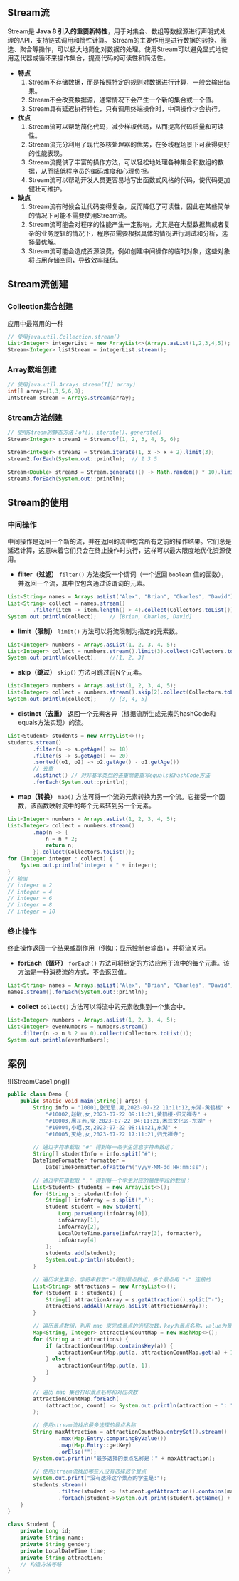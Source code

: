 ## Stream流
Stream是 **Java 8 引入的重要新特性**，用于对集合、数组等数据源进行声明式处理的API，支持链式调用和惰性计算。
Stream的主要作用是进行数据的转换、筛选、聚合等操作，可以极大地简化对数据的处理。使用Stream可以避免显式地使用迭代器或循环来操作集合，提高代码的可读性和简洁性。
- **特点**
	1. Stream不存储数据，而是按照特定的规则对数据进行计算，一般会输出结果。
	2. Stream不会改变数据源，通常情况下会产生一个新的集合或一个值。
	3. Stream具有延迟执行特性，只有调用终端操作时，中间操作才会执行。
- **优点**
	1. Stream流可以帮助简化代码，减少样板代码，从而提高代码质量和可读性。
	2. Stream流充分利用了现代多核处理器的优势，在多线程场景下可获得更好的性能表现。
	3. Stream流提供了丰富的操作方法，可以轻松地处理各种集合和数组的数据，从而降低程序员的编码难度和心理负担。
	4. Stream流可以帮助开发人员更容易地写出函数式风格的代码，使代码更加健壮可维护。
- **缺点**
	1. Stream流有时候会让代码变得复杂，反而降低了可读性，因此在某些简单的情况下可能不需要使用Stream流。
	2. Stream流可能会对程序的性能产生一定影响，尤其是在大型数据集或者复杂的业务逻辑的情况下，程序员需要根据具体的情况进行测试和分析，选择最优解。
	3. Stream流可能会造成资源浪费，例如创建中间操作的临时对象，这些对象将占用存储空间，导致效率降低。

## Stream流创建
### Collection集合创建
应用中最常用的一种
```java
// 使用java.util.Collection.stream()
List<Integer> integerList = new ArrayList<>(Arrays.asList(1,2,3,4,5));  
Stream<Integer> listStream = integerList.stream();
```
### Array数组创建
```java
// 使用java.util.Arrays.stream(T[] array)
int[] array={1,3,5,6,8};
IntStream stream = Arrays.stream(array);
```
### Stream方法创建
```java
// 使用Stream的静态方法：of()、iterate()、generate()
Stream<Integer> stream1 = Stream.of(1, 2, 3, 4, 5, 6);

Stream<Integer> stream2 = Stream.iterate(1, x -> x + 2).limit(3);  
stream2.forEach(System.out::println);  // 1 3 5
  
Stream<Double> stream3 = Stream.generate(() -> Math.random() * 10).limit(5);  
stream3.forEach(System.out::println);
```

## Stream的使用
### 中间操作
中间操作是返回一个新的流，并在返回的流中包含所有之前的操作结果。它们总是延迟计算，这意味着它们只会在终止操作时执行，这样可以最大限度地优化资源使用。
- **filter（过滤）**
	`filter()` 方法接受一个谓词（一个返回 `boolean` 值的函数），并返回一个流，其中仅包含通过该谓词的元素。
```java
List<String> names = Arrays.asList("Alex", "Brian", "Charles", "David");  
List<String> collect = names.stream()  
        .filter(item -> item.length() > 4).collect(Collectors.toList());  
System.out.println(collect);    // [Brian, Charles, David]
```
- **limit（限制）**
	`limit()` 方法可以将流限制为指定的元素数。
```java
List<Integer> numbers = Arrays.asList(1, 2, 3, 4, 5);  
List<Integer> collect = numbers.stream().limit(3).collect(Collectors.toList());  
System.out.println(collect);    //[1, 2, 3]
```
- **skip（跳过）**
	`skip()` 方法可跳过前N个元素。
```java
List<Integer> numbers = Arrays.asList(1, 2, 3, 4, 5);  
List<Integer> collect = numbers.stream().skip(2).collect(Collectors.toList());  
System.out.println(collect);    // [3, 4, 5]
```
- **distinct（去重）**
	返回一个元素各异（根据流所生成元素的hashCode和equals方法实现）的流。
```java
List<Student> students = new ArrayList<>();
students.stream()  
        .filter(s -> s.getAge() >= 18)  
        .filter(s -> s.getAge() <= 20)  
        .sorted((o1, o2) -> o2.getAge() - o1.getAge())  
        // 去重  
        .distinct() // 对非基本类型的去重需要重写equals和hashCode方法  
        .forEach(System.out::println);
```
- **map（转换）**
	`map()` 方法可将一个流的元素转换为另一个流。它接受一个函数，该函数映射流中的每个元素转到另一个元素。
```java
List<Integer> numbers = Arrays.asList(1, 2, 3, 4, 5);  
List<Integer> collect = numbers.stream()  
        .map(n -> {  
            n = n * 2;  
            return n;  
        }).collect(Collectors.toList());  
for (Integer integer : collect) {  
    System.out.println("integer = " + integer);  
}  
// 输出  
// integer = 2  
// integer = 4  
// integer = 6  
// integer = 8  
// integer = 10
```

### 终止操作
终止操作返回一个结果或副作用（例如：显示控制台输出），并将流关闭。
- **forEach（循环）**
	`forEach()` 方法可将给定的方法应用于流中的每个元素。该方法是一种消费流的方式，不会返回值。
```java
List<String> names = Arrays.asList("Alex", "Brian", "Charles", "David");
names.stream().forEach(System.out::println);
```
- **collect**
	`collect()` 方法可以将流中的元素收集到一个集合中。
```java
List<Integer> numbers = Arrays.asList(1, 2, 3, 4, 5);
List<Integer> evenNumbers = numbers.stream()
	.filter(n -> n % 2 == 0).collect(Collectors.toList());
System.out.println(evenNumbers);
```
## 案例
![[StreamCase1.png]]
```java
public class Demo {  
    public static void main(String[] args) {  
        String info = "10001,张无忌,男,2023-07-22 11:11:12,东湖-黄鹤楼" +  
	        "#10002,赵敏,女,2023-07-22 09:11:21,黄鹤楼-归元禅寺" +  
	        "#10003,周芷若,女,2023-07-22 04:11:21,木兰文化区-东湖" +  
	        "#10004,小昭,女,2023-07-22 08:11:21,东湖" +  
	        "#10005,灭绝,女,2023-07-22 17:11:21,归元禅寺";
	        
        // 通过字符串截取 "#" 得到每一条学生信息字符串数组；  
        String[] studentInfo = info.split("#");  
        DateTimeFormatter formatter = 
	        DateTimeFormatter.ofPattern("yyyy-MM-dd HH:mm:ss");  
        
        // 通过字符串截取 "," 得到每一个学生对应的属性字段的数组；  
        List<Student> students = new ArrayList<>();  
        for (String s : studentInfo) {  
            String[] infoArray = s.split(",");  
            Student student = new Student(
	            Long.parseLong(infoArray[0]), 
	            infoArray[1], 
	            infoArray[2], 
	            LocalDateTime.parse(infoArray[3], formatter), 
	            infoArray[4]
            );  
            students.add(student);  
            System.out.println(student);  
        }  
        
        // 遍历学生集合，字符串截取"-"得到景点数组，多个景点用 "-" 连接的  
        List<String> attractions = new ArrayList<>();  
        for (Student s : students) {  
            String[] attractionArray = s.getAttraction().split("-");  
            attractions.addAll(Arrays.asList(attractionArray));  
        }  
        
        // 遍历景点数组，利用 map 来完成景点的选择次数，key为景点名称，value为景点次数  
        Map<String, Integer> attractionCountMap = new HashMap<>();  
        for (String a : attractions) {  
            if (attractionCountMap.containsKey(a)) {  
                attractionCountMap.put(a, attractionCountMap.get(a) + 1);  
            } else {  
                attractionCountMap.put(a, 1);  
            }  
        }  
        
        // 遍历 map 集合打印景点名称和对应次数  
        attractionCountMap.forEach(
	        (attraction, count) -> System.out.println(attraction + ": " + count)
        );  
        
        // 使用stream流找出最多选择的景点名称  
        String maxAttraction = attractionCountMap.entrySet().stream()  
                .max(Map.Entry.comparingByValue())  
                .map(Map.Entry::getKey)  
                .orElse("");  
        System.out.println("最多选择的景点名称是：" + maxAttraction);  
        
        // 使用stream流找出哪些人没有选择这个景点  
        System.out.print("没有选择这个景点的学生是:");  
        students.stream()  
                .filter(student -> !student.getAttraction().contains(maxAttraction))  
                .forEach(student->System.out.print(student.getName() + " "));  
    }  
}  
  
class Student {  
    private Long id;  
    private String name;  
    private String gender;  
    private LocalDateTime time;  
    private String attraction;  
	// 构造方法等略
}
```